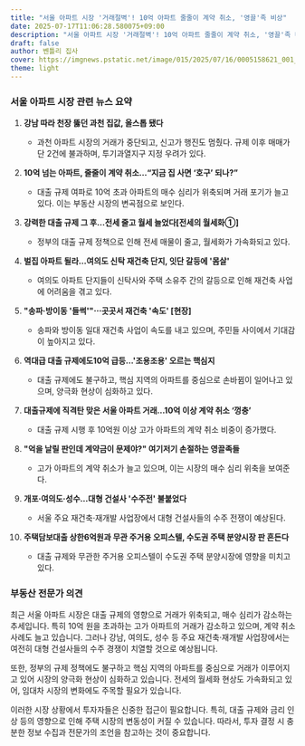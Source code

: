 ```yaml
---
title: "서울 아파트 시장 '거래절벽'! 10억 아파트 줄줄이 계약 취소, '영끌'족 비상"
date: 2025-07-17T11:06:28.580075+09:00
description: "서울 아파트 시장 '거래절벽'! 10억 아파트 줄줄이 계약 취소, '영끌'족 비상"
draft: false
author: 벤틀리 집사
cover: https://imgnews.pstatic.net/image/015/2025/07/16/0005158621_001_20250716140013079.jpg?type=nf142_103
theme: light
---
```


### 서울 아파트 시장 관련 뉴스 요약

1. **강남 따라 천장 뚫던 과천 집값, 올스톱 됐다**
   - 과천 아파트 시장의 거래가 중단되고, 신고가 행진도 멈췄다. 규제 이후 매매가 단 2건에 불과하며, 투기과열지구 지정 우려가 있다.

2. **10억 넘는 아파트, 줄줄이 계약 취소…“지금 집 사면 ‘호구’ 되나?”**
   - 대출 규제 여파로 10억 초과 아파트의 매수 심리가 위축되며 거래 포기가 늘고 있다. 이는 부동산 시장의 변곡점으로 보인다.

3. **강력한 대출 규제 그 후…전세 줄고 월세 늘었다[전세의 월세화①]**
   - 정부의 대출 규제 정책으로 인해 전세 매물이 줄고, 월세화가 가속화되고 있다.

4. **벌집 아파트 될라…여의도 신탁 재건축 단지, 잇단 갈등에 '몸살'**
   - 여의도 아파트 단지들이 신탁사와 주택 소유주 간의 갈등으로 인해 재건축 사업에 어려움을 겪고 있다.

5. **"송파·방이동 '들썩'"⋯곳곳서 재건축 '속도' [현장]**
   - 송파와 방이동 일대 재건축 사업이 속도를 내고 있으며, 주민들 사이에서 기대감이 높아지고 있다.

6. **역대급 대출 규제에도10억 급등…'조용조용' 오르는 핵심지**
   - 대출 규제에도 불구하고, 핵심 지역의 아파트를 중심으로 손바뀜이 일어나고 있으며, 양극화 현상이 심화하고 있다.

7. **대출규제에 직격탄 맞은 서울 아파트 거래…10억 이상 계약 취소 ‘껑충’**
   - 대출 규제 시행 후 10억원 이상 고가 아파트의 계약 취소 비중이 증가했다.

8. **"억을 날릴 판인데 계약금이 문제야?" 여기저기 손절하는 영끌족들**
   - 고가 아파트의 계약 취소가 늘고 있으며, 이는 시장의 매수 심리 위축을 보여준다.

9. **개포·여의도·성수…대형 건설사 '수주전' 불붙었다**
   - 서울 주요 재건축·재개발 사업장에서 대형 건설사들의 수주 전쟁이 예상된다.

10. **주택담보대출 상한6억원과 무관 주거용 오피스텔, 수도권 주택 분양시장 판 흔든다**
    - 대출 규제와 무관한 주거용 오피스텔이 수도권 주택 분양시장에 영향을 미치고 있다.

### 부동산 전문가 의견

최근 서울 아파트 시장은 대출 규제의 영향으로 거래가 위축되고, 매수 심리가 감소하는 추세입니다. 특히 10억 원을 초과하는 고가 아파트의 거래가 감소하고 있으며, 계약 취소 사례도 늘고 있습니다. 그러나 강남, 여의도, 성수 등 주요 재건축·재개발 사업장에서는 여전히 대형 건설사들의 수주 경쟁이 치열할 것으로 예상됩니다.

또한, 정부의 규제 정책에도 불구하고 핵심 지역의 아파트를 중심으로 거래가 이루어지고 있어 시장의 양극화 현상이 심화하고 있습니다. 전세의 월세화 현상도 가속화되고 있어, 임대차 시장의 변화에도 주목할 필요가 있습니다.

이러한 시장 상황에서 투자자들은 신중한 접근이 필요합니다. 특히, 대출 규제와 금리 인상 등의 영향으로 인해 주택 시장의 변동성이 커질 수 있습니다. 따라서, 투자 결정 시 충분한 정보 수집과 전문가의 조언을 참고하는 것이 중요합니다.